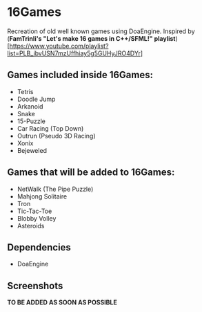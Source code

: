 # 16Games

Recreation of old well known games using DoaEngine. Inspired by (**FamTrinli's __"Let's make 16 games in C++/SFML!"__ playlist**)[https://www.youtube.com/playlist?list=PLB_ibvUSN7mzUffhiay5g5GUHyJRO4DYr]

## Games included inside 16Games:
  * Tetris
  * Doodle Jump
  * Arkanoid
  * Snake
  * 15-Puzzle
  * Car Racing (Top Down)
  * Outrun (Pseudo 3D Racing)
  * Xonix
  * Bejeweled

## Games that will be added to 16Games:
  * NetWalk (The Pipe Puzzle)
  * Mahjong Solitaire
  * Tron
  * Tic-Tac-Toe
  * Blobby Volley
  * Asteroids
  
## Dependencies
  * DoaEngine
  
## Screenshots
**TO BE ADDED AS SOON AS POSSIBLE**